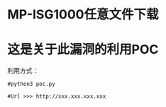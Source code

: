 # MP-ISG1000任意文件下载
这是关于此漏洞的利用POC
===============================
利用方式：
    
    #python3 poc.py
    
    #Url >>> http://xxx.xxx.xxx.xxx
